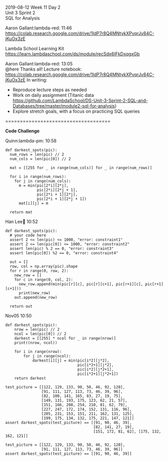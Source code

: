 
2019-08-12 Week 11 Day 2        
Unit 3 Sprint 2   
SQL for Analysis   

Aaron Gallant:lambda-red: 11:46  
https://colab.research.google.com/drive/1IdP7r8Q4MNtykXPvqrJv84C-jKuOx3zE

Lambda School Learning Kit  
https://learn.lambdaschool.com/ds/module/recSdx6IFkDxqgxGb  

Aaron Gallant:lambda-red: 13:05  
@here Thanks all! Lecture notebook:    
https://colab.research.google.com/drive/1IdP7r8Q4MNtykXPvqrJv84C-jKuOx3zE
In writing:  
- Reproduce lecture steps as needed
- Work on daily assignment (Titanic data https://github.com/LambdaSchool/DS-Unit-3-Sprint-2-SQL-and-Databases/tree/master/module2-sql-for-analysis)
- Explore stretch goals, with a focus on practicing SQL queries   

====================================

**Code Challenge**  

Quinn:lambda-pm: 10:58  
```
def darkest_spots(pic):
  num_rows = len(pic) // 2
  num_cols = len(pic[0]) // 2
  
  mat = [[255 for _ in range(num_cols)] for _ in range(num_rows)]
  
  for i in range(num_rows): 
    for j in range(num_cols):
      m = min(pic[2*i][2*j], 
              pic[2*i][2*j + 1], 
              pic[2*i + 1][2*j], 
              pic[2*i + 1][2*j + 1])
      mat[i][j] = m
      
  return mat
```

Han Lee:palm_tree: 10:52
```
def darkest_spots(pic):
  # your code here
  assert 2 <= len(pic) <= 1000, "error: constraint1"
  assert 2 <= len(pic[0]) <= 1000, "error: constraint2"
  assert len(pic) % 2 == 0, "error: constraint3"
  assert len(pic[0]) %2 == 0, "error: constraint4"
  
  out = []
  row, col = np.array(pic).shape
  for r in range(0, row, 2):
    new_row = []
    for c in range(0, col, 2):
      new_row.append(min(pic[r][c], pic[r][c+1], pic[r+1][c], pic[r+1][c+1]))
      print(new_row)
    out.append(new_row)
    
  return out
```

Nov05 10:50
```
def darkest_spots(pic):
    nrow = len(pic) // 2
    ncol = len(pic[0]) // 2
    darkest = [[255] * ncol for _ in range(nrow)]
    print((nrow, ncol))
    
    for i in range(nrow):
        for j in range(ncol):
            darkest[i][j] = min(pic[i*2][j*2], 
                                pic[i*2+1][j*2], 
                                pic[i*2][j*2+1], 
                                pic[i*2+1][j*2+1])
    return darkest

test_picture = [[122, 129, 133, 90, 50, 46, 92, 120], 
                [91, 111, 127, 113, 73, 46, 39, 96],
                [82, 100, 141, 165, 83, 27, 19, 75],
                [149, 131, 193, 175, 123, 62, 21, 57],
                [151, 166, 208, 254, 210, 81, 62, 79],
                [227, 247, 172, 174, 152, 131, 116, 96],
                [205, 231, 153, 151, 211, 162, 131, 125],
                [199, 175, 134, 132, 175, 221, 147, 121]]
assert darkest_spots(test_picture) == [[91, 90, 46, 39], 
                                       [82, 141, 27, 19], 
                                       [151, 172, 81, 62], [175, 132, 162, 121]]

test_picture = [[122, 129, 133, 90, 50, 46, 92, 120], 
                [91, 111, 127, 113, 73, 46, 39, 96]]
assert darkest_spots(test_picture) == [[91, 90, 46, 39]]
```

